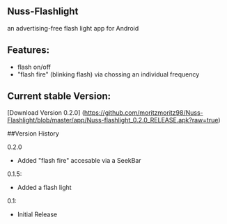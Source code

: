 ## Nuss-Flashlight
an advertising-free flash light app for Android

## Features:
- flash on/off
- "flash fire" (blinking flash) via chossing an individual frequency

## Current stable Version:
[Download Version 0.2.0] (https://github.com/moritzmoritz98/Nuss-Flashlight/blob/master/app/Nuss-flashlight_0.2.0_RELEASE.apk?raw=true)

  
##Version History

0.2.0
* Added "flash fire" accesable via a SeekBar

0.1.5:
* Added a flash light

0.1:
* Initial Release
